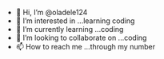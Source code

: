 - 👋 Hi, I’m @oladele124
- 👀 I’m interested in ...learning coding
- 🌱 I’m currently learning ...coding
- 💞️ I’m looking to collaborate on ...coding
- 📫 How to reach me ...through my number

<!---
oladele124/oladele124 is a ✨ special ✨ repository because its `README.md` (this file) appears on your GitHub profile.
You can click the Preview link to take a look at your changes.
--->
